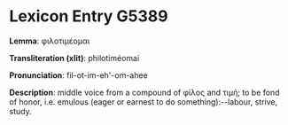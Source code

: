 # Lexicon Entry G5389

**Lemma**: φιλοτιμέομαι

**Transliteration (xlit)**: philotiméomai

**Pronunciation**: fil-ot-im-eh'-om-ahee

**Description**:
middle voice from a compound of φίλος and τιμή; to be fond of honor, i.e. emulous (eager or earnest to do something):--labour, strive, study.
